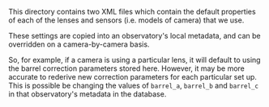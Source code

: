 This directory contains two XML files which contain the default properties of each of the lenses and sensors (i.e. models of camera) that we use.

These settings are copied into an observatory's local metadata, and can be overridden on a camera-by-camera basis.

So, for example, if a camera is using a particular lens, it will default to using the barrel correction parameters stored here. However, it may be more accurate to rederive new correction parameters for each particular set up. This is possible be changing the values of `barrel_a`, `barrel_b` and `barrel_c` in that observatory's metadata in the database.
